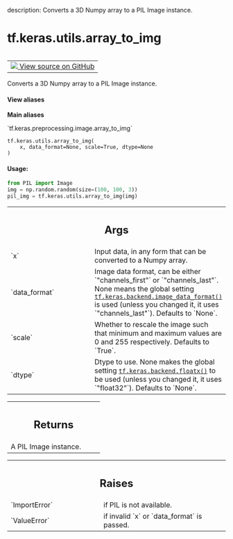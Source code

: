 description: Converts a 3D Numpy array to a PIL Image instance.

<div itemscope itemtype="http://developers.google.com/ReferenceObject">
<meta itemprop="name" content="tf.keras.utils.array_to_img" />
<meta itemprop="path" content="Stable" />
</div>

# tf.keras.utils.array_to_img

<!-- Insert buttons and diff -->

<table class="tfo-notebook-buttons tfo-api nocontent" align="left">
<td>
  <a target="_blank" href="https://github.com/keras-team/keras/tree/v2.15.0/keras/utils/image_utils.py#L201-L279">
    <img src="https://www.tensorflow.org/images/GitHub-Mark-32px.png" />
    View source on GitHub
  </a>
</td>
</table>



Converts a 3D Numpy array to a PIL Image instance.


<section class="expandable">
  <h4 class="showalways">View aliases</h4>
  <p>
<b>Main aliases</b>
<p>`tf.keras.preprocessing.image.array_to_img`</p>
</p>
</section>

<pre class="devsite-click-to-copy prettyprint lang-py tfo-signature-link">
<code>tf.keras.utils.array_to_img(
    x, data_format=None, scale=True, dtype=None
)
</code></pre>



<!-- Placeholder for "Used in" -->


#### Usage:



```python
from PIL import Image
img = np.random.random(size=(100, 100, 3))
pil_img = tf.keras.utils.array_to_img(img)
```


<!-- Tabular view -->
 <table class="responsive fixed orange">
<colgroup><col width="214px"><col></colgroup>
<tr><th colspan="2"><h2 class="add-link">Args</h2></th></tr>

<tr>
<td>
`x`<a id="x"></a>
</td>
<td>
Input data, in any form that can be converted to a Numpy array.
</td>
</tr><tr>
<td>
`data_format`<a id="data_format"></a>
</td>
<td>
Image data format, can be either `"channels_first"` or
`"channels_last"`. None means the global
setting <a href="../../../tf/keras/backend/image_data_format.md"><code>tf.keras.backend.image_data_format()</code></a> is used (unless you
changed it, it uses `"channels_last"`). Defaults to `None`.
</td>
</tr><tr>
<td>
`scale`<a id="scale"></a>
</td>
<td>
Whether to rescale the image such that minimum and maximum values
are 0 and 255 respectively. Defaults to `True`.
</td>
</tr><tr>
<td>
`dtype`<a id="dtype"></a>
</td>
<td>
Dtype to use. None makes the global setting
<a href="../../../tf/keras/backend/floatx.md"><code>tf.keras.backend.floatx()</code></a> to be used (unless you changed it, it
uses `"float32"`). Defaults to `None`.
</td>
</tr>
</table>



<!-- Tabular view -->
 <table class="responsive fixed orange">
<colgroup><col width="214px"><col></colgroup>
<tr><th colspan="2"><h2 class="add-link">Returns</h2></th></tr>
<tr class="alt">
<td colspan="2">
A PIL Image instance.
</td>
</tr>

</table>



<!-- Tabular view -->
 <table class="responsive fixed orange">
<colgroup><col width="214px"><col></colgroup>
<tr><th colspan="2"><h2 class="add-link">Raises</h2></th></tr>

<tr>
<td>
`ImportError`<a id="ImportError"></a>
</td>
<td>
if PIL is not available.
</td>
</tr><tr>
<td>
`ValueError`<a id="ValueError"></a>
</td>
<td>
if invalid `x` or `data_format` is passed.
</td>
</tr>
</table>

